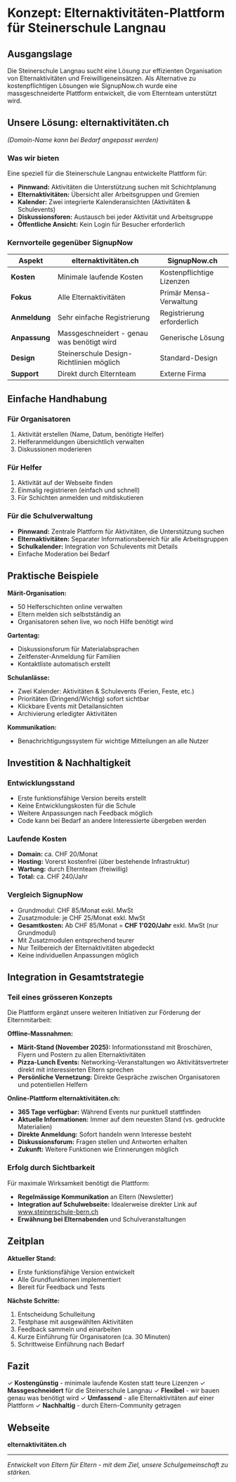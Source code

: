 # Konzept: Elternaktivitäten-Plattform für Steinerschule Langnau

## Ausgangslage
Die Steinerschule Langnau sucht eine Lösung zur effizienten Organisation von Elternaktivitäten und Freiwilligeneinsätzen. Als Alternative zu kostenpflichtigen Lösungen wie SignupNow.ch wurde eine massgeschneiderte Plattform entwickelt, die vom Elternteam unterstützt wird.

## Unsere Lösung: elternaktivitäten.ch
*(Domain-Name kann bei Bedarf angepasst werden)*

### Was wir bieten
Eine speziell für die Steinerschule Langnau entwickelte Plattform für:
- **Pinnwand:** Aktivitäten die Unterstützung suchen mit Schichtplanung
- **Elternaktivitäten:** Übersicht aller Arbeitsgruppen und Gremien
- **Kalender:** Zwei integrierte Kalenderansichten (Aktivitäten & Schulevents)
- **Diskussionsforen:** Austausch bei jeder Aktivität und Arbeitsgruppe
- **Öffentliche Ansicht:** Kein Login für Besucher erforderlich

### Kernvorteile gegenüber SignupNow

| Aspekt | **elternaktivitäten.ch** | SignupNow.ch |
|--------|-------------------------|--------------|
| **Kosten** | Minimale laufende Kosten | Kostenpflichtige Lizenzen |
| **Fokus** | Alle Elternaktivitäten | Primär Mensa-Verwaltung |
| **Anmeldung** | Sehr einfache Registrierung | Registrierung erforderlich |
| **Anpassung** | Massgeschneidert - genau was benötigt wird | Generische Lösung |
| **Design** | Steinerschule Design-Richtlinien möglich | Standard-Design |
| **Support** | Direkt durch Elternteam | Externe Firma |

## Einfache Handhabung

### Für Organisatoren
1. Aktivität erstellen (Name, Datum, benötigte Helfer)
2. Helferanmeldungen übersichtlich verwalten
3. Diskussionen moderieren

### Für Helfer
1. Aktivität auf der Webseite finden
2. Einmalig registrieren (einfach und schnell)
3. Für Schichten anmelden und mitdiskutieren

### Für die Schulverwaltung
- **Pinnwand:** Zentrale Plattform für Aktivitäten, die Unterstützung suchen
- **Elternaktivitäten:** Separater Informationsbereich für alle Arbeitsgruppen
- **Schulkalender:** Integration von Schulevents mit Details
- Einfache Moderation bei Bedarf

## Praktische Beispiele

**Märit-Organisation:**
- 50 Helferschichten online verwalten
- Eltern melden sich selbstständig an
- Organisatoren sehen live, wo noch Hilfe benötigt wird

**Gartentag:**
- Diskussionsforum für Materialabsprachen
- Zeitfenster-Anmeldung für Familien
- Kontaktliste automatisch erstellt

**Schulanlässe:**
- Zwei Kalender: Aktivitäten & Schulevents (Ferien, Feste, etc.)
- Prioritäten (Dringend/Wichtig) sofort sichtbar
- Klickbare Events mit Detailansichten
- Archivierung erledigter Aktivitäten

**Kommunikation:**
- Benachrichtigungssystem für wichtige Mitteilungen an alle Nutzer

## Investition & Nachhaltigkeit

### Entwicklungsstand
- Erste funktionsfähige Version bereits erstellt
- Keine Entwicklungskosten für die Schule
- Weitere Anpassungen nach Feedback möglich
- Code kann bei Bedarf an andere Interessierte übergeben werden

### Laufende Kosten
- **Domain:** ca. CHF 20/Monat
- **Hosting:** Vorerst kostenfrei (über bestehende Infrastruktur)
- **Wartung:** durch Elternteam (freiwillig)
- **Total:** ca. CHF 240/Jahr

### Vergleich SignupNow
- Grundmodul: CHF 85/Monat exkl. MwSt
- Zusatzmodule: je CHF 25/Monat exkl. MwSt
- **Gesamtkosten:** Ab CHF 85/Monat = **CHF 1'020/Jahr** exkl. MwSt (nur Grundmodul)
- Mit Zusatzmodulen entsprechend teurer
- Nur Teilbereich der Elternaktivitäten abgedeckt
- Keine individuellen Anpassungen möglich

## Integration in Gesamtstrategie

### Teil eines grösseren Konzepts
Die Plattform ergänzt unsere weiteren Initiativen zur Förderung der Elternmitarbeit:

**Offline-Massnahmen:**
- **Märit-Stand (November 2025):** Informationsstand mit Broschüren, Flyern und Postern zu allen Elternaktivitäten
- **Pizza-Lunch Events:** Networking-Veranstaltungen wo Aktivitätsvertreter direkt mit interessierten Eltern sprechen
- **Persönliche Vernetzung:** Direkte Gespräche zwischen Organisatoren und potentiellen Helfern

**Online-Plattform elternaktivitäten.ch:**
- **365 Tage verfügbar:** Während Events nur punktuell stattfinden
- **Aktuelle Informationen:** Immer auf dem neuesten Stand (vs. gedruckte Materialien)
- **Direkte Anmeldung:** Sofort handeln wenn Interesse besteht
- **Diskussionsforum:** Fragen stellen und Antworten erhalten
- **Zukunft:** Weitere Funktionen wie Erinnerungen möglich

### Erfolg durch Sichtbarkeit
Für maximale Wirksamkeit benötigt die Plattform:
- **Regelmässige Kommunikation** an Eltern (Newsletter)
- **Integration auf Schulwebseite:** Idealerweise direkter Link auf www.steinerschule-bern.ch
- **Erwähnung bei Elternabenden** und Schulveranstaltungen

## Zeitplan

**Aktueller Stand:**
- Erste funktionsfähige Version entwickelt
- Alle Grundfunktionen implementiert
- Bereit für Feedback und Tests

**Nächste Schritte:**
1. Entscheidung Schulleitung
2. Testphase mit ausgewählten Aktivitäten
3. Feedback sammeln und einarbeiten
4. Kurze Einführung für Organisatoren (ca. 30 Minuten)
5. Schrittweise Einführung nach Bedarf

## Fazit

✓ **Kostengünstig** - minimale laufende Kosten statt teure Lizenzen
✓ **Massgeschneidert** für die Steinerschule Langnau
✓ **Flexibel** - wir bauen genau was benötigt wird
✓ **Umfassend** - alle Elternaktivitäten auf einer Plattform
✓ **Nachhaltig** - durch Eltern-Community getragen

## Webseite

**elternaktivitäten.ch**

---

*Entwickelt von Eltern für Eltern - mit dem Ziel, unsere Schulgemeinschaft zu stärken.*